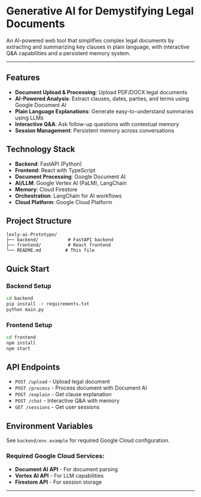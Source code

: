 # Generative AI for Demystifying Legal Documents

An AI-powered web tool that simplifies complex legal documents by extracting and summarizing key clauses in plain language, with interactive Q&A capabilities and a persistent memory system.

---

## Features

- **Document Upload & Processing**: Upload PDF/DOCX legal documents
- **AI-Powered Analysis**: Extract clauses, dates, parties, and terms using Google Document AI
- **Plain Language Explanations**: Generate easy-to-understand summaries using LLMs
- **Interactive Q&A**: Ask follow-up questions with contextual memory
- **Session Management**: Persistent memory across conversations

## Technology Stack

- **Backend**: FastAPI (Python)
- **Frontend**: React with TypeScript
- **Document Processing**: Google Document AI
- **AI/LLM**: Google Vertex AI (PaLM), LangChain
- **Memory**: Cloud Firestore
- **Orchestration**: LangChain for AI workflows
- **Cloud Platform**: Google Cloud Platform

## Project Structure

```
lexly-ai-Prototype/
├── backend/           # FastAPI backend
├── frontend/          # React frontend
└── README.md         # This file
```

## Quick Start

### Backend Setup

```bash
cd backend
pip install -r requirements.txt
python main.py
```

### Frontend Setup

```bash
cd frontend
npm install
npm start
```

## API Endpoints

- `POST /upload` - Upload legal document
- `POST /process` - Process document with Document AI
- `POST /explain` - Get clause explanation
- `POST /chat` - Interactive Q&A with memory
- `GET /sessions` - Get user sessions

## Environment Variables

See `backend/env.example` for required Google Cloud configuration.

### Required Google Cloud Services:

- **Document AI API** - For document parsing
- **Vertex AI API** - For LLM capabilities
- **Firestore API** - For session storage

---
